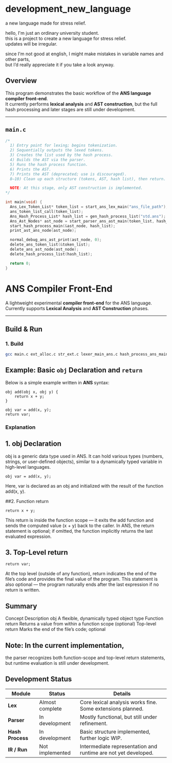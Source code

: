 # development_new_language
a new language made for stress relief.




hello, I'm just an ordinary university student.  
this is a project to create a new language for stress relief.  
updates will be irregular.  

since I'm not good at english, I might make mistakes in variable names and other parts,  
but I’d really appreciate it if you take a look anyway.  
## Overview

This program demonstrates the basic workflow of the **ANS language compiler front-end**.  
It currently performs **lexical analysis** and **AST construction**, but the full hash processing and later stages are still under development.

---

## `main.c`

```c
/*
  1) Entry point for lexing; begins tokenization.
  2) Sequentially outputs the lexed tokens.
  3) Creates the list used by the hash process.
  4) Builds the AST via the parser.
  5) Runs the hash process function.
  6) Prints the AST.
  7) Prints the AST (deprecated; use is discouraged).
  8–10) Clean up each structure (tokens, AST, hash list), then return.

  NOTE: At this stage, only AST construction is implemented.
*/

int main(void) {
  Ans_Lex_Token_List* token_list = start_ans_lex_main("ans_file_path"); // 1
  ans_token_list_call(token_list);                                      // 2
  Ans_Hash_Process_List* hash_list = gen_hash_process_list("std.ans");  // 3
  Ans_Ast_Nodes* ast_node = start_parser_ans_ast_main(token_list, hash_list); // 4
  start_hash_process_main(&ast_node, hash_list);                        // 5
  print_ast_ans_node(ast_node);                                         // 6

  normal_debug_ans_ast_print(ast_node, 0);                              // 7 (deprecated)
  delete_ans_token_list(&token_list);                                   // 8
  delete_ans_ast_node(ast_node);                                        // 9
  delete_hash_process_list(hash_list);                                  // 10

  return 0;
}
```

# ANS Compiler Front-End

A lightweight experimental **compiler front-end** for the ANS language.  
Currently supports **Lexical Analysis** and **AST Construction** phases.

---

##  Build & Run

### 1. Build

```bash
gcc main.c ext_alloc.c str_ext.c lexer_main_ans.c hash_process_ans_main.c parser_main_ans.c
```
## Example: Basic `obj` Declaration and `return`

Below is a simple example written in **ANS** syntax:

```ans
obj add(obj x, obj y) {
    return x + y;
}

obj var = add(x, y);
return var;
```
### Explanation
## 1. obj Declaration

obj is a generic data type used in ANS.
It can hold various types (numbers, strings, or user-defined objects), similar to a dynamically typed variable in high-level languages.
```ans
obj var = add(x, y);
```

Here, var is declared as an obj and initialized with the result of the function add(x, y).

##2. Function return
```ans
return x + y;
```

This return is inside the function scope — it exits the add function and sends the computed value (x + y) back to the caller.
In ANS, the return statement is optional; if omitted, the function implicitly returns the last evaluated expression.

## 3. Top-Level return
```ans
return var;
```
At the top level (outside of any function),
return indicates the end of the file’s code and provides the final value of the program.
This statement is also optional — the program naturally ends after the last expression if no return is written. 

## Summary
Concept Description
obj A flexible, dynamically typed object type
Function return Returns a value from within a function scope (optional) 
Top-level return Marks the end of the file’s code; optional 

## Note: In the current implementation,
the parser recognizes both function-scope and top-level return statements,
but runtime evaluation is still under development.
##  Development Status

| Module | Status | Details |
|---------|---------|----------|
| **Lex** |  Almost complete | Core lexical analysis works fine. Some extensions planned. |
| **Parser** |  In development | Mostly functional, but still under refinement. |
| **Hash Process** |  In development | Basic structure implemented, further logic WIP. |
| **IR / Run** |  Not implemented | Intermediate representation and runtime are not yet developed. |

